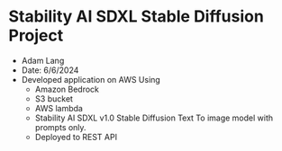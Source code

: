 # Stability AI SDXL Stable Diffusion Project
* Adam Lang
* Date: 6/6/2024
* Developed application on AWS Using
    * Amazon Bedrock
    * S3 bucket
    * AWS lambda
    * Stability AI SDXL v1.0 Stable Diffusion Text To image model with prompts only.
    * Deployed to REST API
